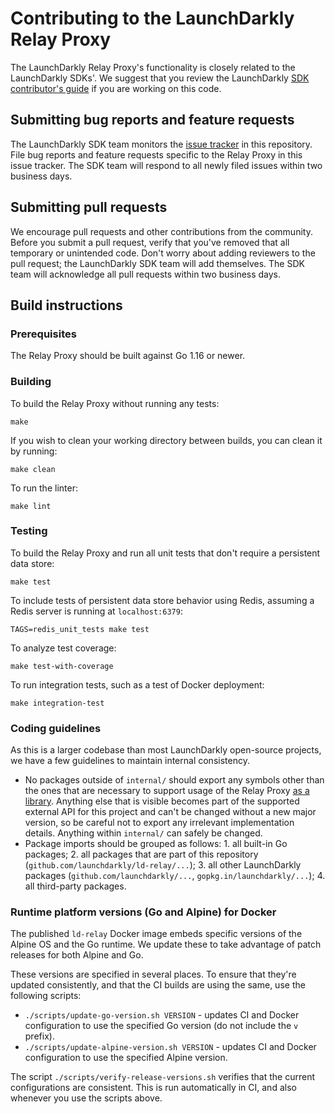 # Contributing to the LaunchDarkly Relay Proxy
 
The LaunchDarkly Relay Proxy's functionality is closely related to the LaunchDarkly SDKs'. We suggest that you review the LaunchDarkly [SDK contributor's guide](https://docs.launchdarkly.com/docs/sdk-contributors-guide) if you are working on this code.
 
## Submitting bug reports and feature requests

The LaunchDarkly SDK team monitors the [issue tracker](https://github.com/launchdarkly/ld-relay/issues) in this repository. File bug reports and feature requests specific to the Relay Proxy in this issue tracker. The SDK team will respond to all newly filed issues within two business days.
 
## Submitting pull requests
 
We encourage pull requests and other contributions from the community. Before you submit a pull request, verify that you've removed that all temporary or unintended code. Don't worry about adding reviewers to the pull request; the LaunchDarkly SDK team will add themselves. The SDK team will acknowledge all pull requests within two business days.
 
## Build instructions
 
### Prerequisites
 
The Relay Proxy should be built against Go 1.16 or newer.

### Building

To build the Relay Proxy without running any tests:
```
make
```

If you wish to clean your working directory between builds, you can clean it by running:
```
make clean
```

To run the linter:
```
make lint
```

### Testing
 
To build the Relay Proxy and run all unit tests that don't require a persistent data store:
```
make test
```

To include tests of persistent data store behavior using Redis, assuming a Redis server is running at `localhost:6379`:
```
TAGS=redis_unit_tests make test
```

To analyze test coverage:
```
make test-with-coverage
```

To run integration tests, such as a test of Docker deployment:
```
make integration-test
```

### Coding guidelines

As this is a larger codebase than most LaunchDarkly open-source projects, we have a few guidelines to maintain internal consistency.

* No packages outside of `internal/` should export any symbols other than the ones that are necessary to support usage of the Relay Proxy [as a library](./docs/in-app.md). Anything else that is visible becomes part of the supported external API for this project and can't be changed without a new major version, so be careful not to export any irrelevant implementation details. Anything within `internal/` can safely be changed.
* Package imports should be grouped as follows: 1. all built-in Go packages; 2. all packages that are part of this repository (`github.com/launchdarkly/ld-relay/...`); 3. all other LaunchDarkly packages (`github.com/launchdarkly/...`, `gopkg.in/launchdarkly/...`); 4. all third-party packages.

### Runtime platform versions (Go and Alpine) for Docker

The published `ld-relay` Docker image embeds specific versions of the Alpine OS and the Go runtime. We update these to take advantage of patch releases for both Alpine and Go.

These versions are specified in several places. To ensure that they're updated consistently, and that the CI builds are using the same, use the following scripts:

* `./scripts/update-go-version.sh VERSION` - updates CI and Docker configuration to use the specified Go version (do not include the `v` prefix).
* `./scripts/update-alpine-version.sh VERSION` - updates CI and Docker configuration to use the specified Alpine version.

The script `./scripts/verify-release-versions.sh` verifies that the current configurations are consistent. This is run automatically in CI, and also whenever you use the scripts above.
